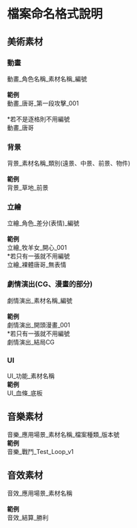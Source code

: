# 檔案命名格式說明
## 美術素材
### 動畫
動畫_角色名稱_素材名稱_編號\
\
**範例**\
動畫_唐哥_第一段攻擊_001\
\
\*若不是逐格則不用編號\
動畫_唐哥
### 背景
背景_素材名稱_類別(遠景、中景、前景、物件)\
\
**範例**\
背景_草地_前景
### 立繪
立繪_角色_差分(表情)_編號\
\
**範例**\
立繪_牧羊女_開心_001
\
\*若只有一張就不用編號\
立繪_裸體唐哥_無表情
### 劇情演出(CG、漫畫的部分)
劇情演出_素材名稱_編號\
\
**範例**\
劇情演出_開頭漫畫_001
\
\*若只有一張就不用編號\
劇情演出_結局CG
### UI
UI_功能_素材名稱\
**範例**\
UI_血條_底板
## 音樂素材
音樂_應用場景_素材名稱_檔案種類_版本號
\
**範例**\
音樂_戰鬥_Test_Loop_v1
## 音效素材
音效_應用場景_素材名稱\
\
**範例**\
音效_結算_勝利
